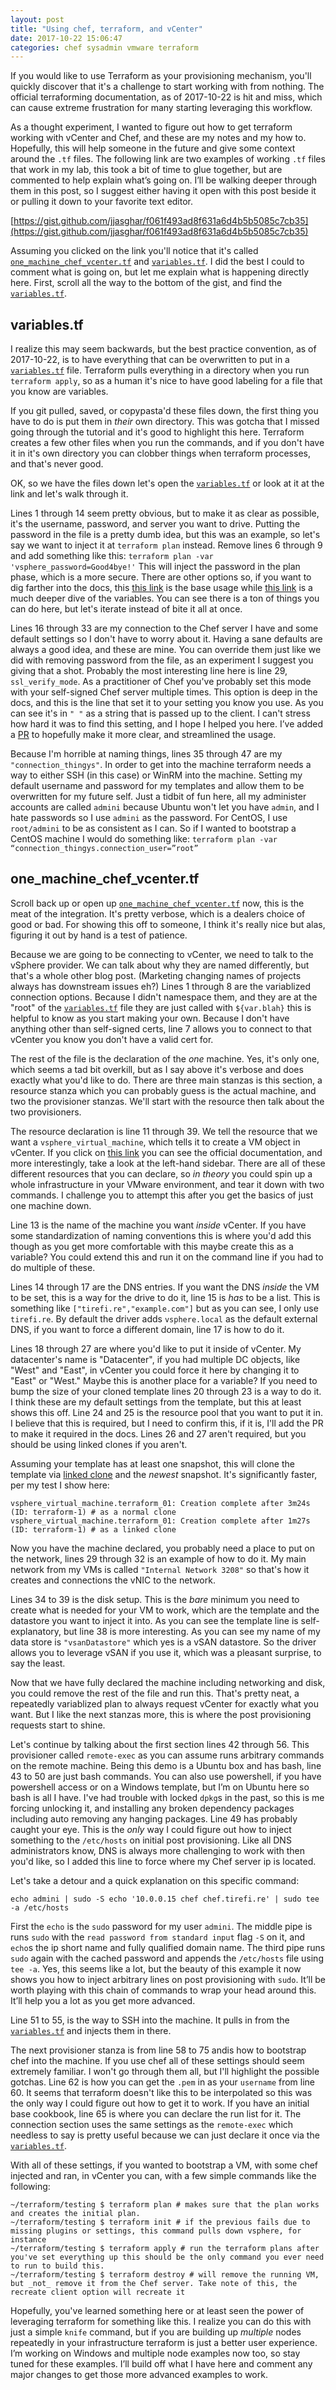 ```yaml
---
layout: post
title: "Using chef, terraform, and vCenter"
date: 2017-10-22 15:06:47
categories: chef sysadmin vmware terraform
---
```

If you would like to use Terraform as your provisioning mechanism, you'll quickly discover that it's a challenge to start working with from nothing. The official terraforming documentation, as of 2017-10-22 is hit and miss, which can cause extreme frustration for many starting leveraging this workflow.

As a thought experiment, I wanted to figure out how to get terraform working with vCenter and Chef, and these are my notes and my how to. Hopefully, this will help someone in the future and give some context around the `.tf` files. The following link are two examples of working `.tf` files that work in my lab, this took a bit of time to glue together, but are commented to help explain what’s going on. I’ll be walking deeper through them in this post, so I suggest either having it open with this post beside it or pulling it down to your favorite text editor.

[https://gist.github.com/jjasghar/f061f493ad8f631a6d4b5b5085c7cb35](https://gist.github.com/jjasghar/f061f493ad8f631a6d4b5b5085c7cb35)

Assuming you clicked on the link you'll notice that it's called [`one_machine_chef_vcenter.tf`](https://gist.github.com/jjasghar/f061f493ad8f631a6d4b5b5085c7cb35#file-one_machine_chef_vcenter-tf) and [`variables.tf`](https://gist.github.com/jjasghar/f061f493ad8f631a6d4b5b5085c7cb35#file-variables-tf). I did the best I could to comment what is going on, but let me explain what is happening directly here. First, scroll all the way to the bottom of the gist, and find the [`variables.tf`](https://gist.github.com/jjasghar/f061f493ad8f631a6d4b5b5085c7cb35#file-variables-tf).

## variables.tf

I realize this may seem backwards, but the best practice convention, as of 2017-10-22, is to have everything that can be overwritten to put in a [`variables.tf`](https://gist.github.com/jjasghar/f061f493ad8f631a6d4b5b5085c7cb35#file-variables-tf) file. Terraform pulls everything in a directory when you run `terraform apply`, so as a human it's nice to have good labeling for a file that you know are variables.

If you git pulled, saved, or copypasta'd these files down, the first thing you have to do is put them in _their_ own directory. This was gotcha that I missed going through the tutorial and it's good to highlight this here. Terraform creates a few other files when you run the commands, and if you don't have it in it's own directory you can clobber things when terraform processes, and that's never good.

OK, so we have the files down let's open the [`variables.tf`](https://gist.github.com/jjasghar/f061f493ad8f631a6d4b5b5085c7cb35#file-variables-tf) or look at it at the link and let's walk through it.

Lines 1 through 14 seem pretty obvious, but to make it as clear as possible, it's the username, password, and server you want to drive. Putting the password in the file is a pretty dumb idea, but this was an example, so let's say we want to inject it at `terraform plan` instead. Remove lines 6 through 9 and add something like this: `terraform plan -var 'vsphere_password=Good4bye!'` This will inject the password in the plan phase, which is a more secure. There are other options so, if you want to dig farther into the docs, this [this link](https://www.terraform.io/intro/getting-started/variables.html) is the base usage while [this link](https://www.terraform.io/docs/configuration/variables.html) is a much deeper dive of the variables. You can see there is a ton of things you can do here, but let's iterate instead of bite it all at once.

Lines 16 through 33 are my connection to the Chef server I have and some default settings so I don't have to worry about it. Having a sane defaults are always a good idea, and these are mine. You can override them just like we did with removing password from the file, as an experiment I suggest you giving that a shot. Probably the most interesting line here is line 29, `ssl_verify_mode`. As a practitioner of Chef you've probably set this mode with your self-signed Chef server multiple times. This option is deep in the docs, and this is the line that set it to your setting you know you use. As you can see it's in `" "` as a string that is passed up to the client. I can't stress how hard it was to find this setting, and I hope I helped you here. I’ve added a [PR](https://github.com/hashicorp/terraform/pull/16412) to hopefully make it more clear, and streamlined the usage.

Because I'm horrible at naming things, lines 35 through 47 are my `"connection_thingys"`. In order to get into the machine terraform needs a way to either SSH (in this case) or WinRM into the machine. Setting my default username and password for my templates and allow them to be overwritten for my future self. Just a tidbit of fun here, all my administer accounts are called `admini` because Ubuntu won't let you have `admin`, and I hate passwords so I use `admini` as the password. For CentOS, I use `root/admini` to be as consistent as I can. So if I wanted to bootstrap a CentOS machine I would do something like: `terraform plan -var “connection_thingys.connection_user=”root”`

## one_machine_chef_vcenter.tf

Scroll back up or open up [`one_machine_chef_vcenter.tf`](https://gist.github.com/jjasghar/f061f493ad8f631a6d4b5b5085c7cb35#file-one_machine_chef_vcenter-tf) now, this is the meat of the integration. It's pretty verbose, which is a dealers choice of good or bad. For showing this off to someone, I think it's really nice but alas, figuring it out by hand is a test of patience.

Because we are going to be connecting to vCenter, we need to talk to the vSphere provider. We can talk about why they are named differently, but that's a whole other blog post. (Marketing changing names of projects always has downstream issues eh?) Lines 1 through 8 are the variablized connection options. Because I didn't namespace them, and they are at the "root" of the [`variables.tf`](https://gist.github.com/jjasghar/f061f493ad8f631a6d4b5b5085c7cb35#file-variables-tf) file they are just called with `${var.blah}` this is helpful to know as you start making your own. Because I don't have anything other than self-signed certs, line 7 allows you to connect to that vCenter you know you don't have a valid cert for.

The rest of the file is the declaration of the _one_ machine. Yes, it's only one, which seems a tad bit overkill, but as I say above it's verbose and does exactly what you'd like to do. There are three main stanzas is this section, a resource stanza which you can probably guess is the actual machine, and two the provisioner stanzas. We'll start with the resource then talk about the two provisioners.

The resource declaration is line 11 through 39. We tell the resource that we want a `vsphere_virtual_machine`, which tells it to create a VM object in vCenter. If you click on [this link](https://www.terraform.io/docs/providers/vsphere/r/virtual_machine.html) you can see the official documentation, and more interestingly, take a look at the left-hand sidebar. There are all of these different resources that you can declare, so _in theory_ you could spin up a whole infrastructure in your VMware environment, and tear it down with two commands. I challenge you to attempt this after you get the basics of just one machine down.

Line 13 is the name of the machine you want _inside_ vCenter. If you have some standardization of naming conventions this is where you'd add this though as you get more comfortable with this maybe create this as a variable? You could extend this and run it on the command line if you had to do multiple of these.

Lines 14 through 17 are the DNS entries. If you want the DNS _inside_ the VM to be set, this is a way for the drive to do it, line 15 is _has_ to be a list. This is something like `["tirefi.re","example.com"]` but as you can see, I only use `tirefi.re`. By default the driver adds `vsphere.local` as the default external DNS, if you want to force a different domain, line 17 is how to do it.

Lines 18 through 27 are where you'd like to put it inside of vCenter. My datacenter's name is "Datacenter", if you had multiple DC objects, like "West" and "East", in vCenter you could force it here by changing it to "East" or "West." Maybe this is another place for a variable?
If you need to bump the size of your cloned template lines 20 through 23 is a way to do it. I think these are my default settings from the template, but this at least shows this off. Line 24 and 25 is the resource pool that you want to put it in. I believe that this is required, but I need to confirm this, if it is, I'll add the PR to make it required in the docs. Lines 26 and 27 aren't required, but you should be using linked clones if you aren't.

Assuming your template has at least one snapshot, this will clone the template via [linked clone](https://www.vmware.com/support/ws5/doc/ws_clone_overview.html) and the _newest_ snapshot. It's significantly faster, per my test I show here:

```
vsphere_virtual_machine.terraform_01: Creation complete after 3m24s (ID: terraform-1) # as a normal clone
vsphere_virtual_machine.terraform_01: Creation complete after 1m27s (ID: terraform-1) # as a linked clone
```

Now you have the machine declared, you probably need a place to put on the network, lines 29 through 32 is an example of how to do it. My main network from my VMs is called `"Internal Network 3208"` so that's how it creates and connections the vNIC to the network.

Lines 34 to 39 is the disk setup. This is the _bare_ minimum you need to create what is needed for your VM to work, which are the template and the datastore you want to inject it into. As you can see the template line is self-explanatory, but line 38 is more interesting. As you can see my name of my data store is `"vsanDatastore"` which yes is a vSAN datastore. So the driver allows you to leverage vSAN if you use it, which was a pleasant surprise, to say the least.

Now that we have fully declared the machine including networking and disk, you could remove the rest of the file and run this. That's pretty neat, a repeatedly variablized plan to always request vCenter for exactly what you want. But I like the next stanzas more, this is where the post provisioning requests start to shine.

Let's continue by talking about the first section lines 42 through 56. This provisioner called `remote-exec` as you can assume runs arbitrary commands on the remote machine. Being this demo is a Ubuntu box and has bash, line 43 to 50 are just bash commands. You can also use powershell, if you have powershell access or on a Windows template, but I’m on Ubuntu here so bash is all I have. I've had trouble with locked `dpkg`s in the past, so this is me forcing unlocking it, and installing any broken dependency packages including auto removing any hanging packages. Line 49 has probably caught your eye. This is the _only_ way I could figure out how to inject something to the `/etc/hosts` on initial post provisioning. Like all DNS administrators know,  DNS is always more challenging to work with then you'd like, so I added this line to force where my Chef server ip is located.

Let's take a detour and a quick explanation on this specific command:

```shell
echo admini | sudo -S echo '10.0.0.15 chef chef.tirefi.re' | sudo tee -a /etc/hosts
```

First the `echo` is the `sudo` password for my user `admini`. The middle pipe is runs `sudo` with the `read password from standard input` flag `-S` on it, and `echo`s the ip short name and fully qualified domain name. The third pipe runs `sudo` again with the cached password and appends the `/etc/hosts` file using `tee -a`. Yes, this seems like a lot, but the beauty of this example it now shows you how to inject arbitrary lines on post provisioning with `sudo`. It’ll be worth playing with this chain of commands to wrap your head around this. It’ll help you a lot as you get more advanced.

Line 51 to 55, is the way to SSH into the machine. It pulls in from the [`variables.tf`](https://gist.github.com/jjasghar/f061f493ad8f631a6d4b5b5085c7cb35#file-variables-tf) and injects them in there.

The next provisioner stanza is from line 58 to 75 andis how to bootstrap chef into the machine. If you use chef all of these settings should seem extremely familiar. I won't go through them all, but I'll highlight the possible gotchas. Line 62 is how you can get the `.pem` in as your `username` from line 60. It seems that terraform doesn't like this to be interpolated so this was the only way I could figure out how to get it to work. If you have an initial base cookbook, line 65 is where you can declare the run list for it. The connection section uses the same settings as the `remote-exec` which needless to say is pretty useful because we can just declare it once via the [`variables.tf`](https://gist.github.com/jjasghar/f061f493ad8f631a6d4b5b5085c7cb35#file-variables-tf).

With all of these settings, if you wanted to bootstrap a VM, with some chef injected and ran, in vCenter you can, with a few simple commands like the following:

```shell
~/terraform/testing $ terraform plan # makes sure that the plan works and creates the initial plan.
~/terraform/testing $ terraform init # if the previous fails due to missing plugins or settings, this command pulls down vsphere, for instance
~/terraform/testing $ terraform apply # run the terraform plans after you've set everything up this should be the only command you ever need to run to build this.
~/terraform/testing $ terraform destroy # will remove the running VM, but _not_ remove it from the Chef server. Take note of this, the recreate client option will recreate it
```

Hopefully, you've learned something here or at least seen the power of leveraging terraform for  something like this. I realize you can do this with just a simple `knife` command, but if you are building up _multiple_ nodes repeatedly in your infrastructure terraform is just a better user experience. I’m working on Windows and multiple node examples now too, so stay tuned for these examples. I’ll build off what I have here and comment any major changes to get those more advanced examples to work.

